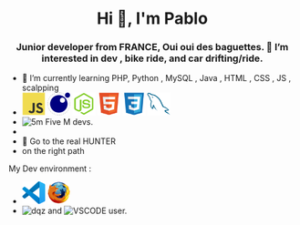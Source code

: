 <h1 align="center">Hi 👋, I'm Pablo </h1>
<h3 align="center">
    Junior developer from FRANCE, Oui oui des baguettes. 👀 I’m interested in dev , bike ride, and car drifting/ride.
</h3>

- 🌱 I’m currently learning PHP, Python , MySQL , Java , HTML , CSS , JS , scalpping
- <img src="https://raw.githubusercontent.com/devicons/devicon/master/icons/javascript/javascript-original.svg" alt="javascript" width="40" height="40"/> <img src="https://raw.githubusercontent.com/devicons/devicon/master/icons/lua/lua-original.svg" alt="lua" width="40" height="40"/>   <img src="https://raw.githubusercontent.com/devicons/devicon/master/icons/nodejs/nodejs-original.svg" alt="node" width="40" height="40"/>  <img src="https://raw.githubusercontent.com/devicons/devicon/master/icons/html5/html5-original.svg" alt="html5" width="40" height="40"/> <img src="https://raw.githubusercontent.com/devicons/devicon/master/icons/css3/css3-original.svg" alt="css3" width="40" height="40"/>  <img src="https://raw.githubusercontent.com/devicons/devicon/master/icons/mysql/mysql-original.svg" alt="mysql" width="40" height="40"/>
- <img src="https://fivem-vscode.gallerycdn.vsassets.io/extensions/fivem-vscode/fivem-vscode/0.3.1/1641809875370/Microsoft.VisualStudio.Services.Icons.Default" alt="5m" width="40" height="40"/> Five M devs.
- 
- 💞️ Go to the real HUNTER
- on the right path

My Dev environment :
-  <img src="https://raw.githubusercontent.com/devicons/devicon/master/icons/vscode/vscode-original.svg" alt="VSCODE" width="40" height="40"/>   <img src="https://raw.githubusercontent.com/devicons/devicon/master/icons/firefox/firefox-original.svg" alt="firefox" width="40" height="40"/>
- <img src="https://upload.wikimedia.org/wikipedia/commons/thumb/a/ab/Apple-logo.png/600px-Apple-logo.png" alt="dqz" width="40" height="40"/> and   <img src="https://cdn-icons-png.flaticon.com/512/1076/1076988.png" alt="VSCODE" width="40" height="40"/>   user.

